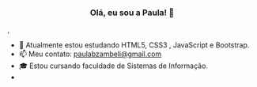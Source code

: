 ### <h3 align="center"> Olá, eu sou a Paula! 🌻 </h3>,

- 🌱 Atualmente estou estudando HTML5, CSS3 , JavaScript e Bootstrap.
- 📫 Meu contato: paulabzambeli@gmail.com
- 🎓 Estou cursando faculdade de Sistemas de Informação.
- 




  

  
  
  
 
 
 
 

